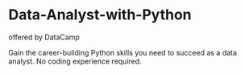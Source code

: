 # Data-Analyst-with-Python

offered by DataCamp

Gain the career-building Python skills you need to succeed as a data analyst. No coding experience required.

